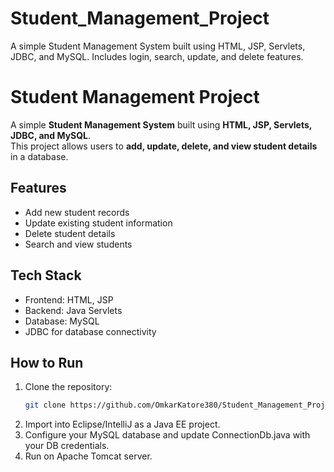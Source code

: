 # Student_Management_Project
A simple Student Management System built using HTML, JSP, Servlets, JDBC, and MySQL. Includes login, search, update, and delete features.
# Student Management Project

A simple **Student Management System** built using **HTML, JSP, Servlets, JDBC, and MySQL**.  
This project allows users to **add, update, delete, and view student details** in a database.  

## Features
- Add new student records  
- Update existing student information  
- Delete student details  
- Search and view students  

## Tech Stack
- Frontend: HTML, JSP  
- Backend: Java Servlets  
- Database: MySQL  
- JDBC for database connectivity  

## How to Run
1. Clone the repository:
   ```bash
   git clone https://github.com/OmkarKatore380/Student_Management_Project.git
2. Import into Eclipse/IntelliJ as a Java EE project.
3. Configure your MySQL database and update ConnectionDb.java with your DB credentials.
4. Run on Apache Tomcat server.
